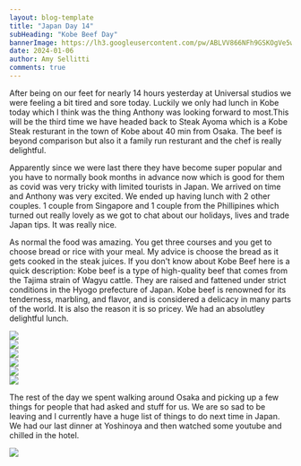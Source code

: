 ```yaml
---
layout: blog-template
title: "Japan Day 14"
subHeading: "Kobe Beef Day"
bannerImage: https://lh3.googleusercontent.com/pw/ABLVV866NFh9GSKOgVe5wAj0AJDhtO_p1OzJiJ7FWUkNsKvx8SpOkmuncYLCVE4HbnzLxc09p5piQZubu0OJvtPDQXvM1UcCirkf3vjVNN_l9lWVUY-uyV9m=w2400
date: 2024-01-06
author: Amy Sellitti
comments: true
---
```


After being on our feet for nearly 14 hours yesterday at Universal studios we were feeling a bit tired and sore today. Luckily we only had lunch in Kobe today which I think was the thing Anthony was looking forward to most.This will be the third time we have headed back to Steak Ayoma which is a Kobe Steak resturant in the town of Kobe about 40 min from Osaka. The beef is beyond comparison but also it a family run resturant and the chef is really delightful.  

Apparently since we were last there they have become super popular and you have to normally book months in advance now which is good for them as covid was very tricky with limited tourists in Japan. We arrived on time and Anthony was very excited. We ended up having lunch with 2 other couples. 1 couple from Singapore and 1 couple from the Phillipines which turned out really lovely as we got to chat about our holidays, lives and trade Japan tips. It was really nice.

As normal the food was amazing. You get three courses and you get to choose bread or rice with your meal. My advice is choose the bread as it gets cooked in the steak juices. If you don't know about Kobe Beef here is a quick description: Kobe beef is a type of high-quality beef that comes from the Tajima strain of Wagyu cattle. They are raised and fattened under strict conditions in the Hyogo prefecture of Japan. Kobe beef is renowned for its tenderness, marbling, and flavor, and is considered a delicacy in many parts of the world. It is also the reason it is so pricey. We had an absolutley delightful lunch.

<div class="center-image"><img src="https://lh3.googleusercontent.com/pw/ABLVV84_ZWFti3m2pa-SVwwOvql5THaOTCosnCy1CA1o00mx3hkTw10IDpMoOo4Gld4eN4bV-gu762uiZOi33Bc3XaZqtWyDU8n0TdkheIhQY9NrVDjqOJ9e=w2400" /></div>
<div class="center-image"><img src="https://lh3.googleusercontent.com/pw/ABLVV87DZ9gAKXEXoYAM987JlHKEbnf8OXqgVgWUuSvjvuYdzqIUQRttnN9WnSdTZoJBklKOSZeNZapDZ01vuPMj-U0yC_c5gQvbwPA2fHragPn9fKYUL1Mg=w2400" /></div>
<div class="center-image"><img src="https://lh3.googleusercontent.com/pw/ABLVV866NFh9GSKOgVe5wAj0AJDhtO_p1OzJiJ7FWUkNsKvx8SpOkmuncYLCVE4HbnzLxc09p5piQZubu0OJvtPDQXvM1UcCirkf3vjVNN_l9lWVUY-uyV9m=w2400" /></div>
<div class="center-image"><img src="https://lh3.googleusercontent.com/pw/ABLVV86HpjyUswneTtklQ_-1VDxsOHl4B-2M0aqsYUmMWsiyGvS-3pND8E2x2Cj7si5lGu5nT-3nRblI3PZf6T7XXEuQGrnU9nPedd43Lcb5MjJfbnq2WDST=w2400" /></div>
<div class="center-image"><img src="https://lh3.googleusercontent.com/pw/ABLVV87lTTQeqT1McXRHisfXrAO_C7vaPPeCjnYgkWUcGiIjZTPFlwLb25hjlzlyvck_2Cp_oINJPA_-_B0Miznu8AMolCK_e3pM6zuieAP1Jf0Ch3ORaECd=w2400" /></div>
<div class="center-image"><img src="https://lh3.googleusercontent.com/pw/ABLVV87-1KOJFq7JTr0OK-Y57hmNb9tJ484Jt1EbFZAqJ1hQjjITwWo3obE1w4YRd15KoK5HY3sNbWg8IB4pqjaBnGc3qXGeau-ywsZg5CODOCIezKkgxjJz=w2400" /></div>

The rest of the day we spent walking around Osaka and picking up a few things for people that had asked and stuff for us. We are so sad to be leaving and I currently have a huge list of things to do next time in Japan. We had our last dinner at Yoshinoya and then watched some youtube and chilled in the hotel. 

<div class="center-image"><img src="https://lh3.googleusercontent.com/pw/ABLVV85gRX95PKjrSptAsZ-LmMrfmrJ0XSF2G8ArOAzB7Ru7ojTr9EvW8FL7vceXBQvT69W9X34siThcu1UIiZysrMVimDAxV8bpC_RkRMCTl98RaTHiStZA=w2400" /></div>